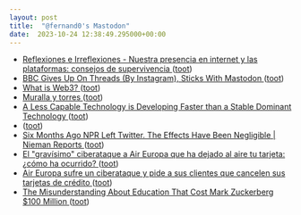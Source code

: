 ```yaml
---
layout: post
title:  "@fernand0's Mastodon"
date:  2023-10-24 12:38:49.295000+00:00
---
```

*  [
         Reflexiones e Irreflexiones - Nuestra presencia en internet y las plataformas: consejos de supervivencia
       ](http://fernand0.blogalia.com//historias/7877) ([toot](https://mastodon.social/@fernand0/111290032409371992))
*  [BBC Gives Up On Threads (By Instagram), Sticks With Mastodon ](https://darnell.day/bbc-gives-up-on-threads-by-instagram-sticks-with-mastodo) ([toot](https://mastodon.social/@fernand0/111289971276513970))
*  [What is Web3? ](https://www.mckinsey.com/featured-insights/mckinsey-explainers/what-is-web) ([toot](https://mastodon.social/@fernand0/111289681450094276))
*  [Muralla y torres ](https://www.flickr.com/photos/fernand0/53267468834) ([toot](https://mastodon.social/@fernand0/111289680854286339))
*  [A Less Capable Technology is Developing Faster than a Stable Dominant Technology ](https://halfanhour.blogspot.com/2023/10/a-less-capable-technology-is-developing.htm) ([toot](https://mastodon.social/@fernand0/111289612143002348))
*  [ ](https://jvm.social/@jorge) ([toot](https://mastodon.social/@fernand0/111289496090012525))
*  [Six Months Ago NPR Left Twitter. The Effects Have Been Negligible \| Nieman Reports ](https://niemanreports.org/articles/npr-twitter-musk) ([toot](https://mastodon.social/@fernand0/111289468571419857))
*  [El "gravísimo" ciberataque a Air Europa que ha dejado al aire tu tarjeta: ¿cómo ha ocurrido? ](https://www.elconfidencial.com/tecnologia/2023-10-11/aireuropa-hackeo-ciberataque-tarjetas-cvv_3751849) ([toot](https://mastodon.social/@fernand0/111289270144156851))
*  [Air Europa sufre un ciberataque y pide a sus clientes que cancelen sus tarjetas de crédito ](https://unaaldia.hispasec.com/2023/10/air-europa-sufre-un-ciberataque-y-pide-a-sus-clientes-que-cancelen-sus-tarjetas-de-credito.htm) ([toot](https://mastodon.social/@fernand0/111288991044753816))
*  [The Misunderstanding About Education That Cost Mark Zuckerberg $100 Million ](https://danmeyer.substack.com/p/the-misunderstanding-about-educatio) ([toot](https://mastodon.social/@fernand0/111288815437994511))
